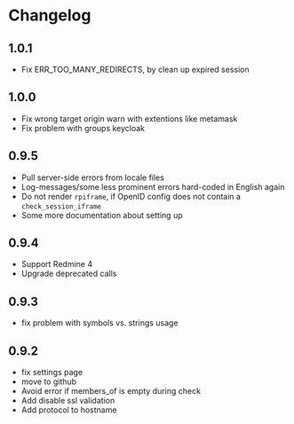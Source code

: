 # Changelog

## 1.0.1
* Fix ERR_TOO_MANY_REDIRECTS, by clean up expired session

## 1.0.0
* Fix wrong target origin warn with extentions like metamask
* Fix problem with groups keycloak

## 0.9.5
* Pull server-side errors from locale files
* Log-messages/some less prominent errors hard-coded in English again 
* Do not render `rpiframe`, if OpenID config does not contain a `check_session_iframe`
* Some more documentation about setting up

## 0.9.4
* Support Redmine 4
* Upgrade deprecated calls

## 0.9.3
* fix problem with symbols vs. strings usage

## 0.9.2
* fix settings page
* move to github
* Avoid error if members_of is empty during check
* Add disable ssl validation
* Add protocol to hostname
